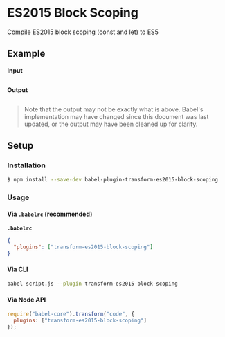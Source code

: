 # ES2015 Block Scoping

Compile ES2015 block scoping (const and let) to ES5

## Example

**Input**

```js
```

**Output**

```js
```

> Note that the output may not be exactly what is above. Babel's implementation
> may have changed since this document was last updated, or the output may have
> been cleaned up for clarity.

## Setup

### Installation

```sh
$ npm install --save-dev babel-plugin-transform-es2015-block-scoping
```

### Usage

#### Via `.babelrc` (recommended)

**`.babelrc`**

```json
{
  "plugins": ["transform-es2015-block-scoping"]
}
```

#### Via CLI

```sh
babel script.js --plugin transform-es2015-block-scoping
```

#### Via Node API

```js
require("babel-core").transform("code", {
  plugins: ["transform-es2015-block-scoping"]
});
```
